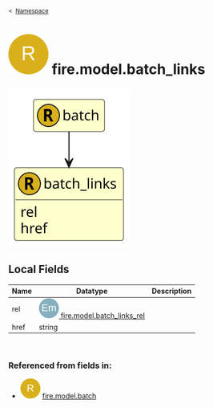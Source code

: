 <sub>&lt;&nbsp; [Namespace](index.md)</sub>
# <img src='images/recordType-lg.svg'/> fire.model.batch_links
<img src='images/fire.model.batch_links.svg'/>


## Local Fields

<table >
  <thead>
    <tr>
      <th>Name</th>
      <th>Datatype</th>
      <th>Description</th>
    </tr>
  </thead>
  <tbody>
    <tr>
        <td>rel</td>
        <td><a href='UDT-fire.model.batch_links_rel.html'><img src='images/enumType.svg'/>&nbsp;fire.model.batch_links_rel</a></td>
        <td></td>
    </tr>
    <tr>
        <td>href</td>
        <td>string</td>
        <td></td>
    </tr>

  </tbody>
</table>
      

<br/>

### Referenced from fields in:
- <img src='images/recordType.svg'/> [fire.model.batch](UDT-fire.model.batch.md)
